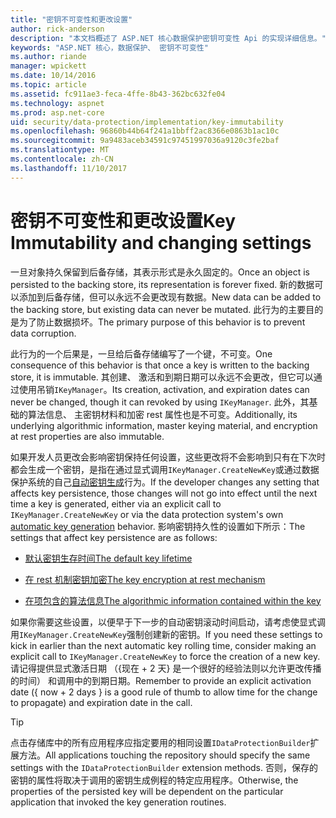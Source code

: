 ```yaml
---
title: "密钥不可变性和更改设置"
author: rick-anderson
description: "本文档概述了 ASP.NET 核心数据保护密钥可变性 Api 的实现详细信息。"
keywords: "ASP.NET 核心，数据保护、 密钥不可变性"
ms.author: riande
manager: wpickett
ms.date: 10/14/2016
ms.topic: article
ms.assetid: fc911ae3-feca-4ffe-8b43-362bc632fe04
ms.technology: aspnet
ms.prod: asp.net-core
uid: security/data-protection/implementation/key-immutability
ms.openlocfilehash: 96860b44b64f241a1bbff2ac8366e0863b1ac10c
ms.sourcegitcommit: 9a9483aceb34591c97451997036a9120c3fe2baf
ms.translationtype: MT
ms.contentlocale: zh-CN
ms.lasthandoff: 11/10/2017
---
```

# <a name="key-immutability-and-changing-settings"></a><span data-ttu-id="713e6-104">密钥不可变性和更改设置</span><span class="sxs-lookup"><span data-stu-id="713e6-104">Key Immutability and changing settings</span></span>

<span data-ttu-id="713e6-105">一旦对象持久保留到后备存储，其表示形式是永久固定的。</span><span class="sxs-lookup"><span data-stu-id="713e6-105">Once an object is persisted to the backing store, its representation is forever fixed.</span></span> <span data-ttu-id="713e6-106">新的数据可以添加到后备存储，但可以永远不会更改现有数据。</span><span class="sxs-lookup"><span data-stu-id="713e6-106">New data can be added to the backing store, but existing data can never be mutated.</span></span> <span data-ttu-id="713e6-107">此行为的主要目的是为了防止数据损坏。</span><span class="sxs-lookup"><span data-stu-id="713e6-107">The primary purpose of this behavior is to prevent data corruption.</span></span>

<span data-ttu-id="713e6-108">此行为的一个后果是，一旦给后备存储编写了一个键，不可变。</span><span class="sxs-lookup"><span data-stu-id="713e6-108">One consequence of this behavior is that once a key is written to the backing store, it is immutable.</span></span> <span data-ttu-id="713e6-109">其创建、 激活和到期日期可以永远不会更改，但它可以通过使用吊销`IKeyManager`。</span><span class="sxs-lookup"><span data-stu-id="713e6-109">Its creation, activation, and expiration dates can never be changed, though it can revoked by using `IKeyManager`.</span></span> <span data-ttu-id="713e6-110">此外，其基础的算法信息、 主密钥材料和加密 rest 属性也是不可变。</span><span class="sxs-lookup"><span data-stu-id="713e6-110">Additionally, its underlying algorithmic information, master keying material, and encryption at rest properties are also immutable.</span></span>

<span data-ttu-id="713e6-111">如果开发人员更改会影响密钥保持任何设置，这些更改将不会影响到只有在下次时都会生成一个密钥，是指在通过显式调用`IKeyManager.CreateNewKey`或通过数据保护系统的自己[自动密钥生成](key-management.md#data-protection-implementation-key-management)行为。</span><span class="sxs-lookup"><span data-stu-id="713e6-111">If the developer changes any setting that affects key persistence, those changes will not go into effect until the next time a key is generated, either via an explicit call to `IKeyManager.CreateNewKey` or via the data protection system's own [automatic key generation](key-management.md#data-protection-implementation-key-management) behavior.</span></span> <span data-ttu-id="713e6-112">影响密钥持久性的设置如下所示：</span><span class="sxs-lookup"><span data-stu-id="713e6-112">The settings that affect key persistence are as follows:</span></span>

* [<span data-ttu-id="713e6-113">默认密钥生存时间</span><span class="sxs-lookup"><span data-stu-id="713e6-113">The default key lifetime</span></span>](key-management.md#data-protection-implementation-key-management)

* [<span data-ttu-id="713e6-114">在 rest 机制密钥加密</span><span class="sxs-lookup"><span data-stu-id="713e6-114">The key encryption at rest mechanism</span></span>](key-encryption-at-rest.md#data-protection-implementation-key-encryption-at-rest)

* [<span data-ttu-id="713e6-115">在项包含的算法信息</span><span class="sxs-lookup"><span data-stu-id="713e6-115">The algorithmic information contained within the key</span></span>](xref:security/data-protection/configuration/overview#changing-algorithms-with-usecryptographicalgorithms)

<span data-ttu-id="713e6-116">如果你需要这些设置，以便早于下一步的自动密钥滚动时间启动，请考虑使显式调用`IKeyManager.CreateNewKey`强制创建新的密钥。</span><span class="sxs-lookup"><span data-stu-id="713e6-116">If you need these settings to kick in earlier than the next automatic key rolling time, consider making an explicit call to `IKeyManager.CreateNewKey` to force the creation of a new key.</span></span> <span data-ttu-id="713e6-117">请记得提供显式激活日期 （{现在 + 2 天} 是一个很好的经验法则以允许更改传播的时间） 和调用中的到期日期。</span><span class="sxs-lookup"><span data-stu-id="713e6-117">Remember to provide an explicit activation date ({ now + 2 days } is a good rule of thumb to allow time for the change to propagate) and expiration date in the call.</span></span>

>[!TIP]
> <span data-ttu-id="713e6-118">点击存储库中的所有应用程序应指定要用的相同设置`IDataProtectionBuilder`扩展方法。</span><span class="sxs-lookup"><span data-stu-id="713e6-118">All applications touching the repository should specify the same settings with the `IDataProtectionBuilder` extension methods.</span></span> <span data-ttu-id="713e6-119">否则，保存的密钥的属性将取决于调用的密钥生成例程的特定应用程序。</span><span class="sxs-lookup"><span data-stu-id="713e6-119">Otherwise, the properties of the persisted key will be dependent on the particular application that invoked the key generation routines.</span></span>

